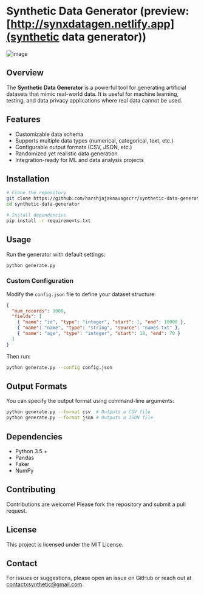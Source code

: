 # Synthetic Data Generator (preview: [http://synxdatagen.netlify.app](synthetic data generator))
![image](https://github.com/user-attachments/assets/94a96024-c1aa-4a60-93d9-88a0c9d13311)
## Overview
The **Synthetic Data Generator** is a powerful tool for generating artificial datasets that mimic real-world data. It is useful for machine learning, testing, and data privacy applications where real data cannot be used.

## Features
- Customizable data schema
- Supports multiple data types (numerical, categorical, text, etc.)
- Configurable output formats (CSV, JSON, etc.)
- Randomized yet realistic data generation
- Integration-ready for ML and data analysis projects

## Installation
```sh
# Clone the repository
git clone https://github.com/harshjajaknavagscrr/synthetic-data-generator.git
cd synthetic-data-generator

# Install dependencies
pip install -r requirements.txt
```

## Usage
Run the generator with default settings:
```sh
python generate.py
```

### Custom Configuration
Modify the `config.json` file to define your dataset structure:
```json
{
  "num_records": 1000,
  "fields": [
    { "name": "id", "type": "integer", "start": 1, "end": 10000 },
    { "name": "name", "type": "string", "source": "names.txt" },
    { "name": "age", "type": "integer", "start": 18, "end": 70 }
  ]
}
```
Then run:
```sh
python generate.py --config config.json
```

## Output Formats
You can specify the output format using command-line arguments:
```sh
python generate.py --format csv  # Outputs a CSV file
python generate.py --format json # Outputs a JSON file
```

## Dependencies
- Python 3.5 +
- Pandas
- Faker
- NumPy

## Contributing
Contributions are welcome! Please fork the repository and submit a pull request.

## License
This project is licensed under the MIT License.

## Contact
For issues or suggestions, please open an issue on GitHub or reach out at [contactxsynthetic@gmail.com](mailto:contactxsynthetic@gmail.com).

